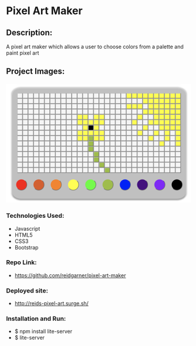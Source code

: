 # Pixel Art Maker

## Description: 
A pixel art maker which allows a user to choose colors from a palette and paint pixel art

## Project Images:  

### 

![Home](assets/PixelFlower.png)

### Technologies Used:
- Javascript
- HTML5
- CSS3
- Bootstrap

### Repo Link:
- https://github.com/reidgarner/pixel-art-maker

### Deployed site:
- http://reids-pixel-art.surge.sh/

### Installation and Run:
- $ npm install lite-server
- $ lite-server
